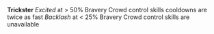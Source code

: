 **Trickster** 
*Excited* at > 50% Bravery
Crowd control skills cooldowns are twice as fast
*Backlash* at < 25% Bravery
Crowd control skills are unavailable 

